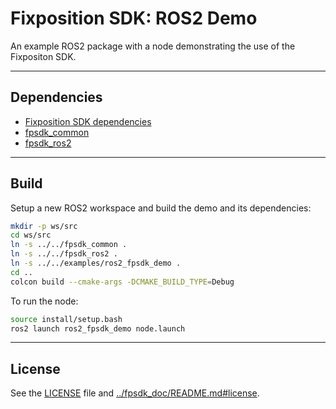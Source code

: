 # Fixposition SDK: ROS2 Demo

An example ROS2 package with a node demonstrating the use of the Fixpositon SDK.

---
## Dependencies

- [Fixposition SDK dependencies](../../README.md)
- [fpsdk_common](../../fpsdk_common/README.md)
- [fpsdk_ros2](../../fpsdk_ros2/README.md)


---
## Build

Setup a new ROS2 workspace and build the demo and its dependencies:

```sh
mkdir -p ws/src
cd ws/src
ln -s ../../fpsdk_common .
ln -s ../../fpsdk_ros2 .
ln -s ../../examples/ros2_fpsdk_demo .
cd ..
colcon build --cmake-args -DCMAKE_BUILD_TYPE=Debug
```

To run the node:

```sh
source install/setup.bash
ros2 launch ros2_fpsdk_demo node.launch
```

---
## License

See the [LICENSE](LICENSE) file and [../fpsdk_doc/README.md#license](../fpsdk_doc/README.md#license).
